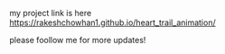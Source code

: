 my project link is here https://rakeshchowhan1.github.io/heart_trail_animation/ 

please foollow me for more updates!

